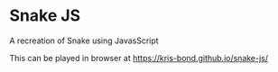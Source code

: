 # Snake JS

A recreation of Snake using JavasScript

This can be played in browser at https://kris-bond.github.io/snake-js/